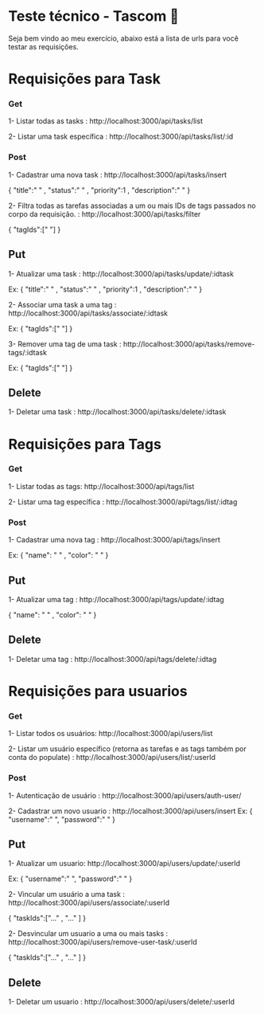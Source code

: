 # Teste técnico - Tascom 📜
Seja bem vindo ao meu exercício, abaixo está a lista de urls para você testar as requisições.

# Requisições para Task
### Get
1- Listar todas as tasks :
http://localhost:3000/api/tasks/list

2- Listar uma task específica : http://localhost:3000/api/tasks/list/:id

### Post
1- Cadastrar uma nova task :
http://localhost:3000/api/tasks/insert

{
  "title":" " ,
  "status":" " ,
  "priority":1 ,
  "description":" "
}

2- Filtra todas as tarefas associadas a um ou mais IDs de tags passados no corpo da requisição. : http://localhost:3000/api/tasks/filter

{
  "tagIds":[" "]
}

## Put
1- Atualizar uma task : http://localhost:3000/api/tasks/update/:idtask

Ex:
{
  "title":" " ,
  "status":" " ,
  "priority":1 ,
  "description":" "
}

2- Associar uma task a uma tag : http://localhost:3000/api/tasks/associate/:idtask

Ex: {
  "tagIds":[" "]
}

3- Remover uma tag de uma task :  http://localhost:3000/api/tasks/remove-tags/:idtask

Ex: {
  "tagIds":[" "]
}
## Delete
1- Deletar uma task : http://localhost:3000/api/tasks/delete/:idtask


# Requisições para Tags
### Get
1- Listar todas as tags:
http://localhost:3000/api/tags/list

2- Listar uma tag específica : http://localhost:3000/api/tags/list/:idtag

### Post
1- Cadastrar uma nova tag :
http://localhost:3000/api/tags/insert

Ex:
{
  "name": " " , 
  "color": " "
}

## Put
1- Atualizar uma tag : http://localhost:3000/api/tags/update/:idtag

{
  "name": " " , 
  "color": " "
}

## Delete
1- Deletar uma tag : http://localhost:3000/api/tags/delete/:idtag

# Requisições para usuarios
### Get
1- Listar todos os usuários:
http://localhost:3000/api/users/list

2- Listar um usuário específico (retorna as tarefas e as tags também por conta do populate) : http://localhost:3000/api/users/list/:userId

### Post
1- Autenticação de usuário : 
http://localhost:3000/api/users/auth-user/


2- Cadastrar um novo usuario :
http://localhost:3000/api/users/insert
Ex:
{
    "username":"  ",
    "password":"  "
}


## Put
1- Atualizar um usuario: http://localhost:3000/api/users/update/:userId

Ex:
{
    "username":"  ",
    "password":"  "
}

2- Vincular um usuário a uma task : http://localhost:3000/api/users/associate/:userId

{ 
 "taskIds":["..." , "..." ]
}

2- Desvincular um usuario a uma ou mais tasks : http://localhost:3000/api/users/remove-user-task/:userId

{ 
 "taskIds":["..." , "..." ]
}

## Delete
1- Deletar um usuario : http://localhost:3000/api/users/delete/:userId

 




